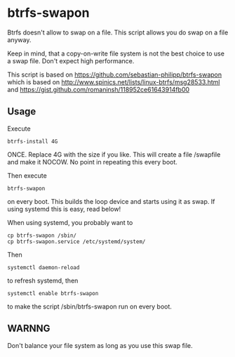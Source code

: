 # btrfs-swapon

Btrfs doesn't allow to swap on a file. This script allows you do swap on a file anyway. 

Keep in mind, that a copy-on-write file system is not the best choice to use a swap file. Don't expect high performance.  


This script is based on https://github.com/sebastian-philipp/btrfs-swapon
which is based on http://www.spinics.net/lists/linux-btrfs/msg28533.html
and https://gist.github.com/romaninsh/118952ce61643914fb00

## Usage
Execute 
```
btrfs-install 4G 
```
ONCE. Replace 4G with the size if you like. This will create a file /swapfile and make it NOCOW. No point in repeating this every boot. 

Then execute 
```
btrfs-swapon 
```
on every boot. This builds the loop device and starts using it as swap. If using systemd this is easy, read below!

When using systemd, you probably want to 
```
cp btrfs-swapon /sbin/
cp btrfs-swapon.service /etc/systemd/system/
```

Then 
```
systemctl daemon-reload
```
to refresh systemd, then 
```
systemctl enable btrfs-swapon
```
to make the script /sbin/btrfs-swapon run on every boot. 

## WARNNG
Don't balance your file system as long as you use this swap file. 


